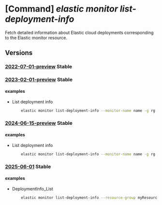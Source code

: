 # [Command] _elastic monitor list-deployment-info_

Fetch detailed information about Elastic cloud deployments corresponding to the Elastic monitor resource.

## Versions

### [2022-07-01-preview](/Resources/mgmt-plane/L3N1YnNjcmlwdGlvbnMve30vcmVzb3VyY2Vncm91cHMve30vcHJvdmlkZXJzL21pY3Jvc29mdC5lbGFzdGljL21vbml0b3JzL3t9L2xpc3RkZXBsb3ltZW50aW5mbw==/2022-07-01-preview.xml) **Stable**

<!-- mgmt-plane /subscriptions/{}/resourcegroups/{}/providers/microsoft.elastic/monitors/{}/listdeploymentinfo 2022-07-01-preview -->

### [2023-02-01-preview](/Resources/mgmt-plane/L3N1YnNjcmlwdGlvbnMve30vcmVzb3VyY2Vncm91cHMve30vcHJvdmlkZXJzL21pY3Jvc29mdC5lbGFzdGljL21vbml0b3JzL3t9L2xpc3RkZXBsb3ltZW50aW5mbw==/2023-02-01-preview.xml) **Stable**

<!-- mgmt-plane /subscriptions/{}/resourcegroups/{}/providers/microsoft.elastic/monitors/{}/listdeploymentinfo 2023-02-01-preview -->

#### examples

- List deployment info
    ```bash
        elastic monitor list-deployment-info --monitor-name name -g rg
    ```

### [2024-06-15-preview](/Resources/mgmt-plane/L3N1YnNjcmlwdGlvbnMve30vcmVzb3VyY2Vncm91cHMve30vcHJvdmlkZXJzL21pY3Jvc29mdC5lbGFzdGljL21vbml0b3JzL3t9L2xpc3RkZXBsb3ltZW50aW5mbw==/2024-06-15-preview.xml) **Stable**

<!-- mgmt-plane /subscriptions/{}/resourcegroups/{}/providers/microsoft.elastic/monitors/{}/listdeploymentinfo 2024-06-15-preview -->

#### examples

- List deployment info
    ```bash
        elastic monitor list-deployment-info --monitor-name name -g rg
    ```

### [2025-06-01](/Resources/mgmt-plane/L3N1YnNjcmlwdGlvbnMve30vcmVzb3VyY2Vncm91cHMve30vcHJvdmlkZXJzL21pY3Jvc29mdC5lbGFzdGljL21vbml0b3JzL3t9L2xpc3RkZXBsb3ltZW50aW5mbw==/2025-06-01.xml) **Stable**

<!-- mgmt-plane /subscriptions/{}/resourcegroups/{}/providers/microsoft.elastic/monitors/{}/listdeploymentinfo 2025-06-01 -->

#### examples

- DeploymentInfo_List
    ```bash
        elastic monitor list-deployment-info --resource-group myResourceGroup --monitor-name myMonitor
    ```
